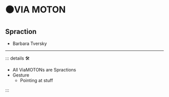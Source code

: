 # 🟠<move>VIA MOTON</move>

## Spraction

- Barbara Tversky

---

<!-- =================================================== -->
<!-- =================================================== -->
<!-- =================================================== -->
<!-- =================================================== -->
<!-- =================================================== -->
::: details 🛠

- All ViaMOTONs are Spractions
- Gesture
    - Pointing at stuff

:::
